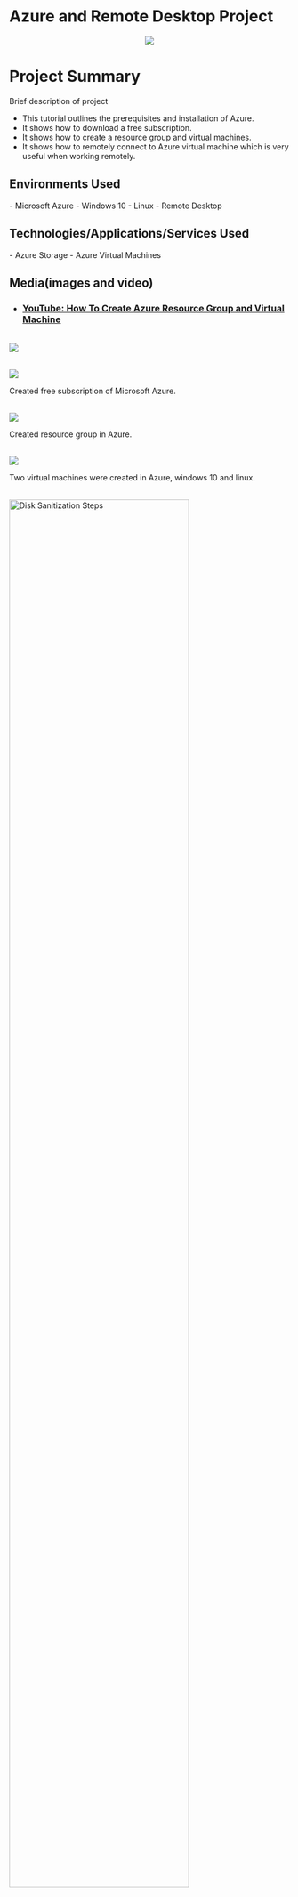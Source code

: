 # Azure and Remote Desktop Project
<p align="center">
<img src="https://github.com/L3Renee/IT-Professional-Fundamentals/assets/147538608/33efc5c0-8bd0-4221-b932-13451b0bd289"/>

</p>

<h1>Project Summary </h1>

Brief description of  project 
- This tutorial outlines the prerequisites and installation of Azure. 
- It shows how to download a free subscription. 
- It shows how to create a resource group and virtual machines.
- It shows how to remotely connect to Azure virtual machine which is very useful when working remotely.<br />

<h2>Environments Used</h2>
- Microsoft Azure 
- Windows 10
- Linux
- Remote Desktop

<h2>Technologies/Applications/Services Used</h2>
- Azure Storage
- Azure Virtual Machines

<h2>Media(images and video)</h2>
  

- ### [YouTube: How To Create Azure Resource Group and Virtual Machine](https://youtu.be/uW1EFt_W1GY)
<br />


<img src="https://github.com/L3Renee/Practical-Exam-Project/assets/147538608/3a744520-24ce-46c6-a9cf-684b8cef086a"/>
</p>
<p>
<br />
<img src="https://github.com/L3Renee/Practical-Exam-Project/assets/147538608/9895402e-1525-4d6b-b323-466e015add4a"/>
</p>
<p>
Created free subscription of Microsoft Azure.
</p>
<br />

<img src="https://github.com/L3Renee/Practical-Exam-Project/assets/147538608/17b6d8da-924d-48af-92f4-b19b21b5c7f5"/>
</p>
<p>
Created resource group in Azure. 
</p>
<br />

<img src="https://github.com/L3Renee/Practical-Exam-Project/assets/147538608/915a136a-0960-4b3f-9a99-85d49371bb45"/>
</p>
<p>
Two virtual machines were created in Azure, windows 10 and linux. 
</p>
<br />

<img src="https://i.imgur.com/DJmEXEB.png" height="80%" width="80%" alt="Disk Sanitization Steps"/>
</p>
<p>
Lorem ipsum dolor sit amet, consectetur adipiscing elit, sed do eiusmod tempor incididunt ut labore et dolore magna aliqua. Ut enim ad minim veniam, quis nostrud exercitation ullamco laboris nisi ut aliquip ex ea commodo consequat. Duis aute irure dolor in reprehenderit in voluptate velit esse cillum dolore eu fugiat nulla pariatur.
</p>
<br />



